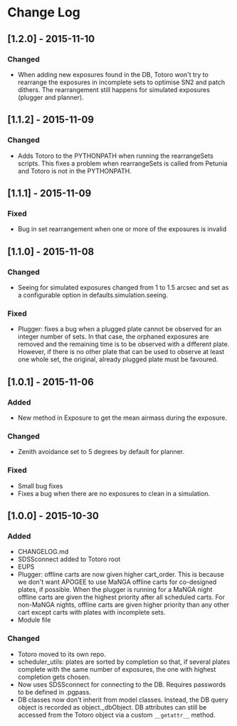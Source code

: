 # Change Log

## [1.2.0] - 2015-11-10
### Changed
- When adding new exposures found in the DB, Totoro won't try to rearrange the
exposures in incomplete sets to optimise SN2 and patch dithers.
The rearrangement still happens for simulated exposures (plugger and planner).

## [1.1.2] - 2015-11-09
### Changed
- Adds Totoro to the PYTHONPATH when running the rearrangeSets scripts. This
fixes a problem when rearrangeSets is called from Petunia and Totoro is not in
the PYTHONPATH.

## [1.1.1] - 2015-11-09
### Fixed
- Bug in set rearrangement when one or more of the exposures is invalid

## [1.1.0] - 2015-11-08
### Changed
- Seeing for simulated exposures changed from 1 to 1.5 arcsec and set as a
configurable option in defaults.simulation.seeing.
### Fixed
- Plugger: fixes a bug when a plugged plate cannot be observed for an integer
number of sets. In that case, the orphaned exposures are removed and the
remaining time is to be observed with a different plate. However, if there is
no other plate that can be used to observe at least one whole set, the
original, already plugged plate must be favoured.

## [1.0.1] - 2015-11-06
### Added
- New method in Exposure to get the mean airmass during the exposure.
### Changed
- Zenith avoidance set to 5 degrees by default for planner.
### Fixed
- Small bug fixes
- Fixes a bug when there are no exposures to clean in a simulation.

## [1.0.0] - 2015-10-30
### Added
- CHANGELOG.md
- SDSSconnect added to Totoro root
- EUPS
- Plugger: offline carts are now given higher cart_order. This is because we
don't want APOGEE to use MaNGA offline carts for co-designed plates, if
possible. When the plugger is running for a MaNGA night offline carts are
given the highest priority after all scheduled carts. For non-MaNGA nights,
offline carts are given higher priority than any other cart except carts with
plates with incomplete sets.
- Module file
### Changed
- Totoro moved to its own repo.
- scheduler_utils: plates are sorted by completion so that, if several plates
complete with the same number of exposures, the one with highest completion
gets chosen.
- Now uses SDSSconnect for connecting to the DB. Requires passwords to be
defined in .pgpass.
- DB classes now don't inherit from model classes. Instead, the DB query object
is recorded as object.\_dbObject. DB attributes can still be accessed from the
Totoro object via a custom `__getattr__` method.
